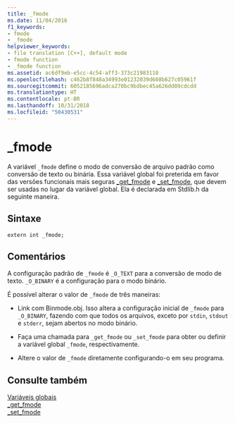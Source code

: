 ```yaml
---
title: _fmode
ms.date: 11/04/2016
f1_keywords:
- fmode
- _fmode
helpviewer_keywords:
- file translation [C++], default mode
- fmode function
- _fmode function
ms.assetid: ac6df9eb-e5cc-4c54-aff3-373c21983118
ms.openlocfilehash: c462b8f848a34993e01232039d608b627c05961f
ms.sourcegitcommit: 6052185696adca270bc9bdbec45a626dd89cdcdd
ms.translationtype: HT
ms.contentlocale: pt-BR
ms.lasthandoff: 10/31/2018
ms.locfileid: "50430531"
---
```

# <a name="fmode"></a>_fmode

A variável `_fmode` define o modo de conversão de arquivo padrão como conversão de texto ou binária. Essa variável global foi preterida em favor das versões funcionais mais seguras [_get_fmode](../c-runtime-library/reference/get-fmode.md) e [_set_fmode](../c-runtime-library/reference/set-fmode.md), que devem ser usadas no lugar da variável global. Ela é declarada em Stdlib.h da seguinte maneira.

## <a name="syntax"></a>Sintaxe

```
extern int _fmode;
```

## <a name="remarks"></a>Comentários

A configuração padrão de `_fmode` é `_O_TEXT` para a conversão de modo de texto. `_O_BINARY` é a configuração para o modo binário.

É possível alterar o valor de `_fmode` de três maneiras:

- Link com Binmode.obj. Isso altera a configuração inicial de `_fmode` para `_O_BINARY`, fazendo com que todos os arquivos, exceto por `stdin`, `stdout` e `stderr`, sejam abertos no modo binário.

- Faça uma chamada para `_get_fmode` ou `_set_fmode` para obter ou definir a variável global `_fmode`, respectivamente.

- Altere o valor de `_fmode` diretamente configurando-o em seu programa.

## <a name="see-also"></a>Consulte também

[Variáveis globais](../c-runtime-library/global-variables.md)<br/>
[_get_fmode](../c-runtime-library/reference/get-fmode.md)<br/>
[_set_fmode](../c-runtime-library/reference/set-fmode.md)